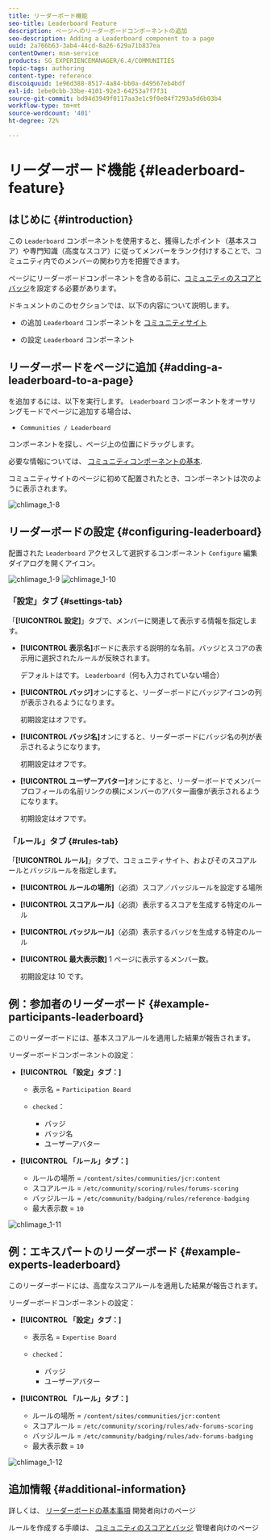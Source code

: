 ```yaml
---
title: リーダーボード機能
seo-title: Leaderboard Feature
description: ページへのリーダーボードコンポーネントの追加
seo-description: Adding a Leaderboard component to a page
uuid: 2a766b63-3ab4-44cd-8a26-629a71b837ea
contentOwner: msm-service
products: SG_EXPERIENCEMANAGER/6.4/COMMUNITIES
topic-tags: authoring
content-type: reference
discoiquuid: 1e96d388-8517-4a84-bb0a-d49567eb4bdf
exl-id: 1ebe0cbb-33be-4101-92e3-64253a7f7f31
source-git-commit: bd94d3949f0117aa3e1c9f0e84f7293a5d6b03b4
workflow-type: tm+mt
source-wordcount: '401'
ht-degree: 72%

---
```


# リーダーボード機能 {#leaderboard-feature}

## はじめに {#introduction}

この `Leaderboard` コンポーネントを使用すると、獲得したポイント（基本スコア）や専門知識（高度なスコア）に従ってメンバーをランク付けすることで、コミュニティ内でのメンバーの関わり方を把握できます。

ページにリーダーボードコンポーネントを含める前に、[コミュニティのスコアとバッジ](implementing-scoring.md)を設定する必要があります。

ドキュメントのこのセクションでは、以下の内容について説明します。

* の追加 `Leaderboard` コンポーネントを [コミュニティサイト](overview.md#community-sites)

* の設定 `Leaderboard` コンポーネント

## リーダーボードをページに追加 {#adding-a-leaderboard-to-a-page}

を追加するには、以下を実行します。 `Leaderboard` コンポーネントをオーサリングモードでページに追加する場合は、

* `Communities / Leaderboard`

コンポーネントを探し、ページ上の位置にドラッグします。

必要な情報については、 [コミュニティコンポーネントの基本](basics.md).

コミュニティサイトのページに初めて配置されたとき、コンポーネントは次のように表示されます。

![chlimage_1-8](assets/chlimage_1-8.png)

## リーダーボードの設定 {#configuring-leaderboard}

配置された `Leaderboard` アクセスして選択するコンポーネント `Configure` 編集ダイアログを開くアイコン。

![chlimage_1-9](assets/chlimage_1-9.png) ![chlimage_1-10](assets/chlimage_1-10.png)

### 「設定」タブ {#settings-tab}

「**[!UICONTROL 設定]**」タブで、メンバーに関連して表示する情報を指定します。

* **[!UICONTROL 表示名]**&#x200B;ボードに表示する説明的な名前。バッジとスコアの表示用に選択されたルールが反映されます。

   デフォルトはです。 `Leaderboard`（何も入力されていない場合）

* **[!UICONTROL バッジ]**&#x200B;オンにすると、リーダーボードにバッジアイコンの列が表示されるようになります。

   初期設定はオフです。

* **[!UICONTROL バッジ名]**&#x200B;オンにすると、リーダーボードにバッジ名の列が表示されるようになります。

   初期設定はオフです。

* **[!UICONTROL ユーザーアバター]**&#x200B;オンにすると、リーダーボードでメンバープロフィールの名前リンクの横にメンバーのアバター画像が表示されるようになります。

   初期設定はオフです。

### 「ルール」タブ {#rules-tab}

「**[!UICONTROL ルール]**」タブで、コミュニティサイト、およびそのスコアルールとバッジルールを指定します。

* **[!UICONTROL ルールの場所]**（必須）スコア／バッジルールを設定する場所

* **[!UICONTROL スコアルール]**（必須）表示するスコアを生成する特定のルール

* **[!UICONTROL バッジルール]**（必須）表示するバッジを生成する特定のルール

* **[!UICONTROL 最大表示数]** 1 ページに表示するメンバー数。

   初期設定は 10 です。

## 例：参加者のリーダーボード {#example-participants-leaderboard}

このリーダーボードには、基本スコアルールを適用した結果が報告されます。

リーダーボードコンポーネントの設定：

* **[!UICONTROL 「設定」タブ：]**

   * 表示名 = `Participation Board`
   *  `checked`：

      * バッジ
      * バッジ名
      * ユーザーアバター

* **[!UICONTROL 「ルール」タブ：]**

   * ルールの場所 = `/content/sites/communities/jcr:content`
   * スコアルール = `/etc/community/scoring/rules/forums-scoring`
   * バッジルール = `/etc/community/badging/rules/reference-badging`
   * 最大表示数 = `10`

![chlimage_1-11](assets/chlimage_1-11.png)

## 例：エキスパートのリーダーボード {#example-experts-leaderboard}

このリーダーボードには、高度なスコアルールを適用した結果が報告されます。

リーダーボードコンポーネントの設定：

* **[!UICONTROL 「設定」タブ：]**

   * 表示名 = `Expertise Board`
   *  `checked`：

      * バッジ
      * ユーザーアバター

* **[!UICONTROL 「ルール」タブ：]**

   * ルールの場所 = `/content/sites/communities/jcr:content`
   * スコアルール = `/etc/community/scoring/rules/adv-forums-scoring`
   * バッジルール = `/etc/community/badging/rules/adv-forums-badging`
   * 最大表示数 = `10`

![chlimage_1-12](assets/chlimage_1-12.png)

## 追加情報 {#additional-information}

詳しくは、 [リーダーボードの基本事項](leaderboard.md) 開発者向けのページ

ルールを作成する手順は、 [コミュニティのスコアとバッジ](implementing-scoring.md) 管理者向けのページ
